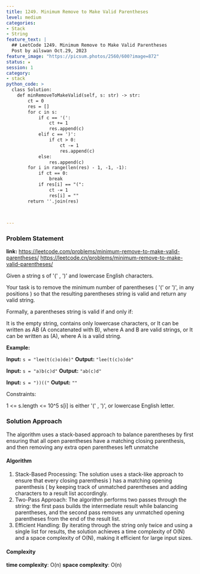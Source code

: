 ```yaml
---
title: 1249. Minimum Remove to Make Valid Parentheses
level: medium
categories:
- Stack
- String
feature_text: |
  ## LeetCode 1249. Minimum Remove to Make Valid Parentheses
  Post by ailswan Oct.29, 2023
feature_image: "https://picsum.photos/2560/600?image=872"
status: ★
session: 1
category:
- stack
python_code: >
  class Solution:
    def minRemoveToMakeValid(self, s: str) -> str:
        ct = 0
        res = []
        for c in s:
            if c == '(':
                ct += 1
                res.append(c)
            elif c == ')':
                if ct > 0:
                    ct -= 1
                    res.append(c)
            else:
                res.append(c)
        for i in range(len(res) - 1, -1, -1):
            if ct == 0:
                break
            if res[i] == "(":
                ct -= 1
                res[i] = ""
        return ''.join(res)

        
   
---
```


### Problem Statement
**link:**
https://leetcode.com/problems/minimum-remove-to-make-valid-parentheses/
https://leetcode.cn/problems/minimum-remove-to-make-valid-parentheses/
 
Given a string s of '(' , ')' and lowercase English characters.

Your task is to remove the minimum number of parentheses ( '(' or ')', in any positions ) so that the resulting parentheses string is valid and return any valid string.

Formally, a parentheses string is valid if and only if:

It is the empty string, contains only lowercase characters, or
It can be written as AB (A concatenated with B), where A and B are valid strings, or
It can be written as (A), where A is a valid string.

**Example:**

**Input:** `s = "lee(t(c)o)de)"`
**Output:** `"lee(t(c)o)de"`
 
**Input:** `s = "a)b(c)d"`
**Output:** `"ab(c)d"`
 
**Input:** `s = "))(("`
**Output:** `""`

Constraints:

1 <= s.length <= 10^5
s[i] is either '(' , ')', or lowercase English letter.

### Solution Approach

The algorithm uses a stack-based approach to balance parentheses by first ensuring that all open parentheses have a matching closing parenthesis, and then removing any extra open parentheses left unmatche

#### Algorithm
1. Stack-Based Processing: The solution uses a stack-like approach to ensure that every closing parenthesis ) has a matching opening parenthesis ( by keeping track of unmatched parentheses and adding characters to a result list accordingly.
2. Two-Pass Approach: The algorithm performs two passes through the string: the first pass builds the intermediate result while balancing parentheses, and the second pass removes any unmatched opening parentheses from the end of the result list.
3. Efficient Handling: By iterating through the string only twice and using a single list for results, the solution achieves a time complexity of O(N) and a space complexity of O(N), making it efficient for large input sizes.
#### Complexity
 **time complexity**: O(n)
 **space complexity**: O(n)